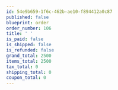 ```yaml
---
id: 54e9b659-1f6c-462b-ae10-f894412a0c87
published: false
blueprint: order
order_number: 106
title: ' '
is_paid: false
is_shipped: false
is_refunded: false
grand_total: 2500
items_total: 2500
tax_total: 0
shipping_total: 0
coupon_total: 0
---
```

